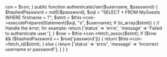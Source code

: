 <?php

class Authentication {
    private $con;

    public function __construct($con) {
        $this->con = $con;
    }

    public function authenticateUser($username, $password) {
        $hashedPassword = md5($password);
        $sql = "SELECT * FROM MyGuests WHERE firstname = ?";
        $stmt = $this->con->executePreparedStatement($sql, "s", $username);
        if (is_array($stmt)) {
            // Handle the error, for example:
            return ['status' => 'error', 'message' => 'Failed to authenticate user.'];
        }

        $row = $this->con->fetch_assoc($stmt);


        if ($row && ($hashedPassword ==  $row['password'])) {
            return $this->con->fetch_id($stmt);
        } else {
            return ['status' => 'error', 'message' => 'Incorrect username or password!'];
        }
    }
}